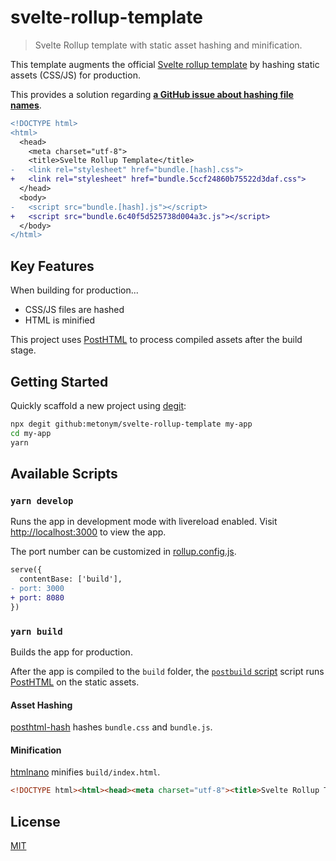 # svelte-rollup-template

> Svelte Rollup template with static asset hashing and minification.

This template augments the official [Svelte rollup template](https://github.com/sveltejs/template) by hashing static assets (CSS/JS) for production.

This provides a solution regarding **[a GitHub issue about hashing file names](https://github.com/sveltejs/template/issues/39)**.

```diff
<!DOCTYPE html>
<html>
  <head>
    <meta charset="utf-8">
    <title>Svelte Rollup Template</title>
-   <link rel="stylesheet" href="bundle.[hash].css">
+   <link rel="stylesheet" href="bundle.5ccf24860b75522d3daf.css">
  </head>
  <body>
-   <script src="bundle.[hash].js"></script>
+   <script src="bundle.6c40f5d525738d004a3c.js"></script>
  </body>
</html>
```

## Key Features

When building for production...

- CSS/JS files are hashed
- HTML is minified

This project uses [PostHTML](https://github.com/posthtml/posthtml) to process compiled assets after the build stage.

## Getting Started

Quickly scaffold a new project using [degit](https://github.com/Rich-Harris/degit):

```bash
npx degit github:metonym/svelte-rollup-template my-app
cd my-app
yarn
```

## Available Scripts

### `yarn develop`

Runs the app in development mode with livereload enabled. Visit [http://localhost:3000](http://localhost:3000) to view the app.

The port number can be customized in [rollup.config.js](rollup.config.js#L45).

```diff
serve({
  contentBase: ['build'],
- port: 3000
+ port: 8080
})
```

### `yarn build`

Builds the app for production.

After the app is compiled to the `build` folder, the [`postbuild` script](postbuild.js) script runs [PostHTML](https://github.com/posthtml/posthtml) on the static assets.

#### Asset Hashing

[posthtml-hash](https://github.com/posthtml/posthtml-hash) hashes `bundle.css` and `bundle.js`.

#### Minification

[htmlnano](https://github.com/posthtml/htmlnano) minifies `build/index.html`.

```html
<!DOCTYPE html><html><head><meta charset="utf-8"><title>Svelte Rollup Template</title><link rel="stylesheet" href="bundle.5ccf24860b75522d3daf.css"></head><body> <script src="bundle.7d7b7b53409b383e630b.js"></script> </body></html>
```

## License

[MIT](LICENSE)
